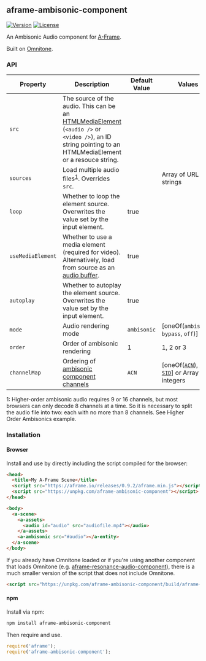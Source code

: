 ## aframe-ambisonic-component

[![Version](http://img.shields.io/npm/v/aframe-ambisonic-component.svg?style=flat-square)](https://npmjs.org/package/aframe-ambisonic-component)
[![License](http://img.shields.io/npm/l/aframe-ambisonic-component.svg?style=flat-square)](https://npmjs.org/package/aframe-ambisonic-component)

An Ambisonic Audio component for [A-Frame](https://aframe.io).

Built on [Omnitone](https://github.com/GoogleChrome/omnitone).

### API

| Property | Description | Default Value | Values |
| -------- | ----------- | ------------- | ------ |
| `src`    | The source of the audio. This can be an [HTMLMediaElement](https://developer.mozilla.org/en-US/docs/Web/API/HTMLMediaElement) (`<audio />` or `<video />`), an ID string pointing to an HTMLMediaElement or a resouce string. | |
| `sources` | Load multiple audio files<sup>[1](#sources-footnote)</sup>. Overrides `src`. | | Array of URL strings |
| `loop` | Whether to loop the element source. Overwrites the value set by the input element. | true | |
| `useMediaElement` | Whether to use a media element (required for video). Alternatively, load from source as an [audio buffer](https://developer.mozilla.org/en-US/docs/Web/API/AudioBuffer). | true | |
| `autoplay` | Whether to autoplay the element source. Overwrites the value set by the input element. | true | |
| `mode` | Audio rendering mode | `ambisonic` | [oneOf(`ambisonic`, `bypass`, `off`)] |
| `order` | Order of ambisonic rendering | 1 | 1, 2 or 3 |
| `channelMap` | Ordering of [ambisonic component channels](https://en.wikipedia.org/wiki/Ambisonic_data_exchange_formats#Component_ordering) | `ACN` | [oneOf([`ACN`](https://en.wikipedia.org/wiki/Ambisonic_data_exchange_formats#ACN "Ambisonic Channel Number")), [`FuMa`](https://en.wikipedia.org/wiki/Ambisonic_data_exchange_formats#Furse-Malham "Furse-Malham"), [`SID`](https://en.wikipedia.org/wiki/Ambisonic_data_exchange_formats#SID "Single Index Designation")] or Array of integers |

<a name="sources-footnote">1</a>: Higher-order ambisonic audio requires 9 or 16 channels, but most browsers can only decode 8 channels at a time. So it is necessary to split the audio file into two: each with no more than 8 channels. See Higher Order Ambisonics example.

### Installation

#### Browser

Install and use by directly including the script compiled for the browser:

```html
<head>
  <title>My A-Frame Scene</title>
  <script src="https://aframe.io/releases/0.9.2/aframe.min.js"></script>
  <script src="https://unpkg.com/aframe-ambisonic-component"></script>
</head>

<body>
  <a-scene>
    <a-assets>
      <audio id="audio" src="audiofile.mp4"></audio>
    </a-assets>
    <a-ambisonic src="#audio"></a-entity>
  </a-scene>
</body>
```

If you already have Omnitone loaded or if you're using another component that loads Omnitone (e.g. [aframe-resonance-audio-component](https://github.com/digaverse/aframe-resonance-audio-component)), there is a much smaller version of the script that does not include Omnitone.

```html
<script src="https://unpkg.com/aframe-ambisonic-component/build/aframe-ambisonic-component-no-omnitone.min.js"></script>
```

#### npm

Install via npm:

```bash
npm install aframe-ambisonic-component
```

Then require and use.

```js
require('aframe');
require('aframe-ambisonic-component');
```
